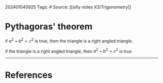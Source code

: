 202401040925
Tags: # 
Source: [[silly notes X3/Trigonometry]]
# Pythagoras' theorem
if $a^2 + b^2 = c^2$ is true, then the triangle is a right angled triangle. 

if the triangle is a right angled triangle, then $a^2 + b^2 = c^2$ is true

---
# References

